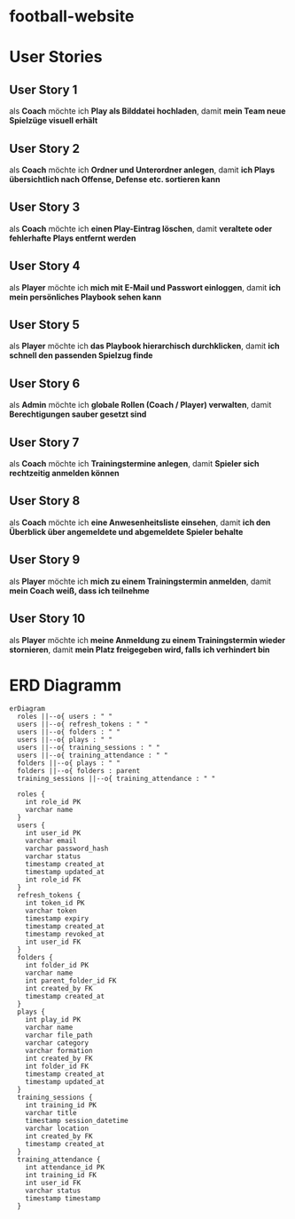# football-website

# User Stories

## User Story 1

als **Coach**
möchte ich **Play als Bilddatei hochladen**,
damit **mein Team neue Spielzüge visuell erhält**

## User Story 2

als **Coach**
möchte ich **Ordner und Unterordner anlegen**,
damit **ich Plays übersichtlich nach Offense, Defense etc. sortieren kann**

## User Story 3

als **Coach**
möchte ich **einen Play-Eintrag löschen**,
damit **veraltete oder fehlerhafte Plays entfernt werden**

## User Story 4

als **Player**
möchte ich **mich mit E-Mail und Passwort einloggen**,
damit **ich mein persönliches Playbook sehen kann**

## User Story 5

als **Player**
möchte ich **das Playbook hierarchisch durchklicken**,
damit **ich schnell den passenden Spielzug finde**

## User Story 6

als **Admin**
möchte ich **globale Rollen (Coach / Player) verwalten**,
damit **Berechtigungen sauber gesetzt sind**

## User Story 7

als **Coach**
möchte ich **Trainingstermine anlegen**,
damit **Spieler sich rechtzeitig anmelden können**

## User Story 8

als **Coach**
möchte ich **eine Anwesenheitsliste einsehen**,
damit **ich den Überblick über angemeldete und abgemeldete Spieler behalte**

## User Story 9

als **Player**
möchte ich **mich zu einem Trainingstermin anmelden**,
damit **mein Coach weiß, dass ich teilnehme**

## User Story 10

als **Player**
möchte ich **meine Anmeldung zu einem Trainingstermin wieder stornieren**,
damit **mein Platz freigegeben wird, falls ich verhindert bin**
# ERD Diagramm
```mermaid
erDiagram
  roles ||--o{ users : " "
  users ||--o{ refresh_tokens : " "
  users ||--o{ folders : " "
  users ||--o{ plays : " "
  users ||--o{ training_sessions : " "
  users ||--o{ training_attendance : " "
  folders ||--o{ plays : " "
  folders ||--o{ folders : parent
  training_sessions ||--o{ training_attendance : " "

  roles {
    int role_id PK
    varchar name
  }
  users {
    int user_id PK
    varchar email
    varchar password_hash
    varchar status
    timestamp created_at
    timestamp updated_at
    int role_id FK
  }
  refresh_tokens {
    int token_id PK
    varchar token
    timestamp expiry
    timestamp created_at
    timestamp revoked_at
    int user_id FK
  }
  folders {
    int folder_id PK
    varchar name
    int parent_folder_id FK
    int created_by FK
    timestamp created_at
  }
  plays {
    int play_id PK
    varchar name
    varchar file_path
    varchar category
    varchar formation
    int created_by FK
    int folder_id FK
    timestamp created_at
    timestamp updated_at
  }
  training_sessions {
    int training_id PK
    varchar title
    timestamp session_datetime
    varchar location
    int created_by FK
    timestamp created_at
  }
  training_attendance {
    int attendance_id PK
    int training_id FK
    int user_id FK
    varchar status
    timestamp timestamp
  }
```